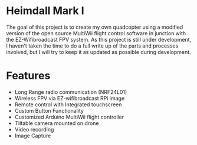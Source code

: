 # Heimdall Mark I
The goal of this project is to create my own quadcopter using a modified version of the open source MultiWii flight control software in junction with the EZ-Wifibroadcast FPV system. As this project is still under development, I haven't taken the time to do a full write up of the parts and processes involved, but I will try to keep it as updated as possible during development.

# Features
* Long Range radio communication (NRF24L01)
* Wireless FPV via EZ-wifibroadcast RPi image
* Remote control with Integrated touchscreen
* Custom Button Functionality
* Customized Arduino MultiWii flight controller
* Tiltable camera mounted on drone
* Video recording
* Image Capture

